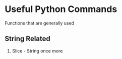 # Useful Python Commands
Functions that are generally used 

## String Related
1. Slice - String once more